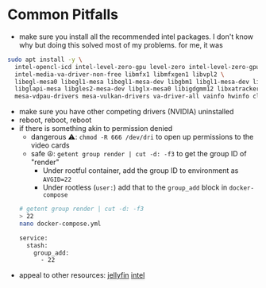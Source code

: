 # Common Pitfalls
- make sure you install all the recommended intel packages. I don't know why but doing this solved most of my problems. for me, it was
```sh
sudo apt install -y \
  intel-opencl-icd intel-level-zero-gpu level-zero intel-level-zero-gpu-raytracing \
  intel-media-va-driver-non-free libmfx1 libmfxgen1 libvpl2 \
  libegl-mesa0 libegl1-mesa libegl1-mesa-dev libgbm1 libgl1-mesa-dev libgl1-mesa-dri \
  libglapi-mesa libgles2-mesa-dev libglx-mesa0 libigdgmm12 libxatracker2 mesa-va-drivers \
  mesa-vdpau-drivers mesa-vulkan-drivers va-driver-all vainfo hwinfo clinfo 
```
- make sure you have other competing drivers (NVIDIA) uninstalled
- reboot, reboot, reboot
- if there is something akin to permission denied
  - dangerous ⚠️: `chmod -R 666 /dev/dri` to open up permissions to the video cards
  - safe ☮️: `getent group render | cut -d: -f3` to get the group ID of "render"
    - Under rootful container, add the group ID to environment as `AVGID=22`
    - Under rootless (`user:`) add that to the `group_add` block in `docker-compose`
  ```bash
  # getent group render | cut -d: -f3
  > 22
  nano docker-compose.yml

  service:
    stash:
      group_add:
        - 22
  ```
- appeal to other resources: [jellyfin](https://jellyfin.org/docs/general/administration/hardware-acceleration/intel) [intel](https://dgpu-docs.intel.com/driver/client/overview.html)
